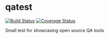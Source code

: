 # qatest

[![Build Status](https://travis-ci.org/albarji/qatest.svg?branch=master)](https://travis-ci.org/albarji/qatest)
[![Coverage Status](https://coveralls.io/repos/github/albarji/qatest/badge.svg?branch=qa%2Fcoverage)](https://coveralls.io/github/albarji/qatest?branch=qa%2Fcoverage)

Small test for showcasing open source QA tools


